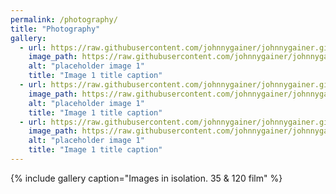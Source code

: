 ```yaml
---
permalink: /photography/
title: "Photography"
gallery:
  - url: https://raw.githubusercontent.com/johnnygainer/johnnygainer.github.io/master/assets/images/JohnGai_JohnGai-R2-013-5.jpg
    image_path: https://raw.githubusercontent.com/johnnygainer/johnnygainer.github.io/master/assets/images/JohnGai_JohnGai-R2-013-5.jpg
    alt: "placeholder image 1"
    title: "Image 1 title caption"
  - url: https://raw.githubusercontent.com/johnnygainer/johnnygainer.github.io/master/assets/images/JohnGai_JohnGai-R2-035-16.jpg
    image_path: https://raw.githubusercontent.com/johnnygainer/johnnygainer.github.io/master/assets/images/JohnGai_JohnGai-R2-035-16.jpg
    alt: "placeholder image 1"
    title: "Image 1 title caption"
  - url: https://raw.githubusercontent.com/johnnygainer/johnnygainer.github.io/master/assets/images/JohnGai_JohnGai-R2-059-28.jpg
    image_path: https://raw.githubusercontent.com/johnnygainer/johnnygainer.github.io/master/assets/images/JohnGai_JohnGai-R2-059-28.jpg
    alt: "placeholder image 1"
    title: "Image 1 title caption"
---
```


{% include gallery caption="Images in isolation. 35 & 120 film" %}
